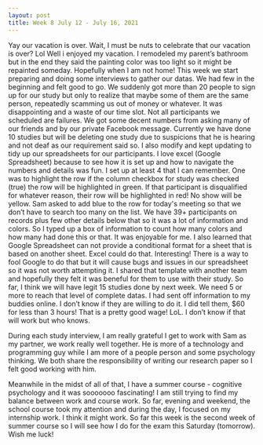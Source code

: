 ```yaml
---
layout: post
title: Week 8 July 12 - July 16, 2021
---
```


Yay our vacation is over. Wait, I must be nuts to celebrate that our vacation is over? Lol Well i enjoyed my vacation. I remodeled my parent’s bathroom but in the end they said the painting color was too light so it might be repainted someday. Hopefully when I am not home! 
This week we start preparing and doing some interviews to gather our datas. We had few in the beginning and felt good to go. We suddenly got more than 20 people to sign up for our study but only to realize that maybe some of them are the same person, repeatedly scamming us out of money or whatever. It was disappointing and a waste of our time slot.  Not all participants we scheduled are failures. We got some decent numbers from asking many of our friends and by our private Facebook message. Currently we have done 10 studies but will be deleting one study due to suspicions that he is hearing and not deaf as our requirement said so. I also modify and kept updating to tidy up our spreadsheets for our participants. I love excel (Google Spreadsheet) because to see how it is set up and how to navigate the numbers and details was fun. I set up at least 4 that I can remember. One was to highlight the row if the column checkbox for study was checked (true) the row will be highlighted in green. If that participant is disqualified for whatever reason, their row will be highlighted in red! No show will be yellow. Sam asked to add blue to the row for today's meeting so that we don’t have to search too many on the list. We have 39+ participants on records plus few other details below that so it was a lot of information and colors. So I typed up a box of information to count how many colors and how many had done this or that. It was enjoyable for me. I also learned that Google Spreadsheet can not provide a conditional format for a sheet that is based on another sheet. Excel could do that. Interesting! There is a way to fool Google to do that but it will cause bugs and issues in our spreadsheet so it was not worth attempting it. I shared that template with another team and hopefully they felt it was beneful for them to use with their study. So far, I think we will have legit 15 studies done by next week. We need 5 or more to reach that level of complete datas. I had sent off information to my buddies online. I don’t know if they are willing to do it. I did tell them, $60 for less than 3 hours! That is a pretty good wage! LoL. I don’t know if that will work but who knows. 


During each study interview, I am really grateful I get to work with Sam as my partner, we work really well together. He is more of a technology and programming guy while I am more of a people person and some psychology thinking. We both share the responsibility of writing our research paper so I felt good working with him. 


Meanwhile in the midst of all of that, I have a summer course - cognitive psychology and it was sooooooo fascinating! I am still trying to find my balance between work and course work. So far, evening and weekend, the school course took my attention and during the day, I focused on my internship work. I think it might work. So far this week is the second week of summer course so I will see how I do for the exam this Saturday (tomorrow).  Wish me luck! 
